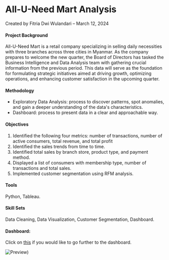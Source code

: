 # All-U-Need Mart Analysis

Created by Fitria Dwi Wulandari – March 12, 2024

#### **Project Background**
All-U-Need Mart is a retail company specializing in selling daily necessities with three branches across three cities in Myanmar. As the company prepares to welcome the new quarter, the Board of Directors has tasked the Business Intelligence and Data Analysis team with gathering crucial information from the previous period. This data will serve as the foundation for formulating strategic initiatives aimed at driving growth, optimizing operations, and enhancing customer satisfaction in the upcoming quarter.

#### **Methodology**
  * Exploratory Data Analysis: process to discover patterns, spot anomalies, and gain a deeper understanding of the data's characteristics.
  * Dashboard: process to present data in a clear and approachable way.

#### **Objectives**
1. Identified the following four metrics: number of transactions, number of active consumers, total revenue, and total profit
2. Identified the sales trends from time to time.
3. Identified total sales by branch store, product type, and payment method.
4. Displayed a list of consumers with membership type, number of transactions and total sales.
5. Implemented customer segmentation using RFM analysis.

#### **Tools**
Python, Tableau.

#### **Skill Sets**
Data Cleaning, Data Visualization, Customer Segmentation, Dashboard.

#### **Dashboard**: 
Click on [this](https://public.tableau.com/views/All-U-NeedMartDashboard/Summary?:language=en-US&:sid=&:display_count=n&:origin=viz_share_link) if you would like to go further to the dashboard.

![Preview)](https://github.com/fitria-dwi/All-U-Need-Mart-Analysis/assets/74573342/43b4f487-5ec8-49f0-9e28-551473a180d6)

